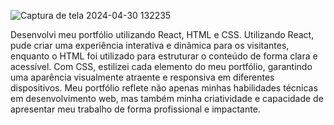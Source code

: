 ![Captura de tela 2024-04-30 132235](https://github.com/JonaSPyt/portf/assets/91990996/5e042cb5-d797-4694-ba82-49d9d94a47f1)

Desenvolvi meu portfólio utilizando React, HTML e CSS. Utilizando React, pude criar uma experiência interativa e dinâmica para os visitantes, enquanto o HTML foi utilizado para estruturar o conteúdo de forma clara e acessível. Com CSS, estilizei cada elemento do meu portfólio, garantindo uma aparência visualmente atraente e responsiva em diferentes dispositivos. Meu portfólio reflete não apenas minhas habilidades técnicas em desenvolvimento web, mas também minha criatividade e capacidade de apresentar meu trabalho de forma profissional e impactante.
